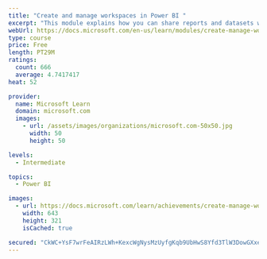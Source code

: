 ```yaml
---
title: "Create and manage workspaces in Power BI "
excerpt: "This module explains how you can share reports and datasets with your users and how to create a deployment strategy that makes sense for you and your organization. Furthermore, you will learn about data lineage in Microsoft Power BI."
webUrl: https://docs.microsoft.com/en-us/learn/modules/create-manage-workspaces-power-bi/
type: course
price: Free
length: PT29M
ratings:
  count: 666
  average: 4.7417417
heat: 52

provider:
  name: Microsoft Learn
  domain: microsoft.com
  images:
    - url: /assets/images/organizations/microsoft.com-50x50.jpg
      width: 50
      height: 50

levels:
  - Intermediate

topics:
  - Power BI

images:
  - url: https://docs.microsoft.com/learn/achievements/create-manage-workspaces-power-bi-social.png
    width: 643
    height: 321
    isCached: true

secured: "CkWC+YsF7wrFeAIRzLWh+KexcWgNysMzUyfgKqb9UbHwS8Yfd3TlW3DowGXxeOMKPZ0BpMcLwymrkVpccpsl7druF0WizJenUqolFZVUjmkHDM4Z2kE5FdBAsXyMdZ/F5h+J+5Z5WKmWryKyzQrhFTfBICHJYitsbb227YnIQ9SQ7Y0r7Ls+Fv/4Gviy0Avo5twaRozHP194EMJFud6Ckd85kz/NCZwQgY0LZbz68B7hii4x6xUpyCG8mKIUe05PeQgpol4NnvDP4r57/YqcCsuM9+A5yluz0wFbKRGGHiEUaVdZLLuePNQeMrakP9CBKOGC3mEXNz5hthXF6sy1fQzfsUnWP1ToBGHjUtqXdNdn53HwnGn1Bit1sAB2WT6DP+nI18TDQAz2pUm0DayfcUnPp2EGKzE6ytILr/fFys0=;92XpV6X94/gB+wZsN+9UpQ=="
---
```


